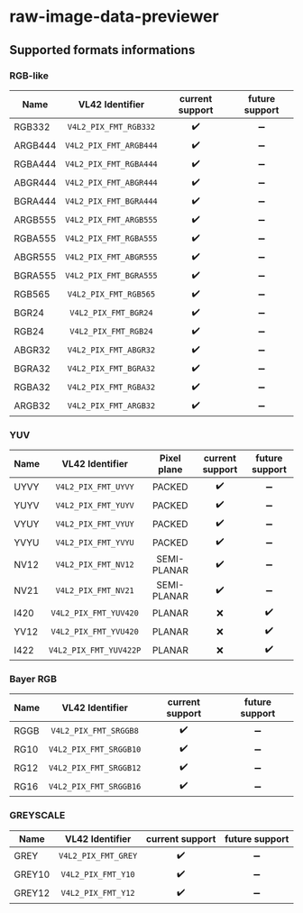 # raw-image-data-previewer

## Supported formats informations

### RGB-like

| Name    |     VL42 Identifier    |   current support  |   future support   |
|---------|:----------------------:|:------------------:|:------------------:|
| RGB332  | `V4L2_PIX_FMT_RGB332`  | :heavy_check_mark: | :heavy_minus_sign: |
| ARGB444 | `V4L2_PIX_FMT_ARGB444` | :heavy_check_mark: | :heavy_minus_sign: |
| RGBA444 | `V4L2_PIX_FMT_RGBA444` | :heavy_check_mark: | :heavy_minus_sign: |
| ABGR444 | `V4L2_PIX_FMT_ABGR444` | :heavy_check_mark: | :heavy_minus_sign: |
| BGRA444 | `V4L2_PIX_FMT_BGRA444` | :heavy_check_mark: | :heavy_minus_sign: |
| ARGB555 | `V4L2_PIX_FMT_ARGB555` | :heavy_check_mark: | :heavy_minus_sign: |
| RGBA555 | `V4L2_PIX_FMT_RGBA555` | :heavy_check_mark: | :heavy_minus_sign: |
| ABGR555 | `V4L2_PIX_FMT_ABGR555` | :heavy_check_mark: | :heavy_minus_sign: |
| BGRA555 | `V4L2_PIX_FMT_BGRA555` | :heavy_check_mark: | :heavy_minus_sign: |
| RGB565  | `V4L2_PIX_FMT_RGB565`  | :heavy_check_mark: | :heavy_minus_sign: |
| BGR24   | `V4L2_PIX_FMT_BGR24`   | :heavy_check_mark: | :heavy_minus_sign: |
| RGB24   | `V4L2_PIX_FMT_RGB24`   | :heavy_check_mark: | :heavy_minus_sign: |
| ABGR32  | `V4L2_PIX_FMT_ABGR32`  | :heavy_check_mark: | :heavy_minus_sign: |
| BGRA32  | `V4L2_PIX_FMT_BGRA32`  | :heavy_check_mark: | :heavy_minus_sign: |
| RGBA32  | `V4L2_PIX_FMT_RGBA32`  | :heavy_check_mark: | :heavy_minus_sign: |
| ARGB32  | `V4L2_PIX_FMT_ARGB32`  | :heavy_check_mark: | :heavy_minus_sign: |

### YUV

| Name |     VL42 Identifier    | Pixel plane |   current support  |   future support   |
|------|:----------------------:|:-----------:|:------------------:|:------------------:|
| UYVY |   `V4L2_PIX_FMT_UYVY`  |    PACKED   | :heavy_check_mark: | :heavy_minus_sign: |
| YUYV |   `V4L2_PIX_FMT_YUYV`  |    PACKED   | :heavy_check_mark: | :heavy_minus_sign: |
| VYUY |   `V4L2_PIX_FMT_VYUY`  |    PACKED   | :heavy_check_mark: | :heavy_minus_sign: |
| YVYU |   `V4L2_PIX_FMT_YVYU`  |    PACKED   | :heavy_check_mark: | :heavy_minus_sign: |
| NV12 |   `V4L2_PIX_FMT_NV12`  | SEMI-PLANAR | :heavy_check_mark: | :heavy_minus_sign: |
| NV21 |   `V4L2_PIX_FMT_NV21`  | SEMI-PLANAR | :heavy_check_mark: | :heavy_minus_sign: |
| I420 |  `V4L2_PIX_FMT_YUV420` |    PLANAR   |         :x:        | :heavy_check_mark: |
| YV12 |  `V4L2_PIX_FMT_YVU420` |    PLANAR   |         :x:        | :heavy_check_mark: |
| I422 | `V4L2_PIX_FMT_YUV422P` |    PLANAR   |         :x:        | :heavy_check_mark: |

### Bayer RGB

| Name |     VL42 Identifier    |   current support  |   future support   |
|------|:----------------------:|:------------------:|:------------------:|
| RGGB |  `V4L2_PIX_FMT_SRGGB8` | :heavy_check_mark: | :heavy_minus_sign: |
| RG10 | `V4L2_PIX_FMT_SRGGB10` | :heavy_check_mark: | :heavy_minus_sign: |
| RG12 | `V4L2_PIX_FMT_SRGGB12` | :heavy_check_mark: | :heavy_minus_sign: |
| RG16 | `V4L2_PIX_FMT_SRGGB16` | :heavy_check_mark: | :heavy_minus_sign: |

### GREYSCALE

| Name   |   VL42 Identifier   |   current support  |   future support   |
|--------|:-------------------:|:------------------:|:------------------:|
| GREY   | `V4L2_PIX_FMT_GREY` | :heavy_check_mark: | :heavy_minus_sign: |
| GREY10 |  `V4L2_PIX_FMT_Y10` | :heavy_check_mark: | :heavy_minus_sign: |
| GREY12 |  `V4L2_PIX_FMT_Y12` | :heavy_check_mark: | :heavy_minus_sign: |